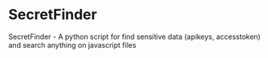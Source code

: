# SecretFinder
SecretFinder - A python script for find sensitive data (apikeys, accesstoken) and search anything on javascript files 
